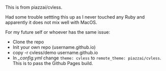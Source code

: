 This is from piazzai/cvless.

Had some trouble settting this up as I never touched any Ruby and apparently it does not mix well with MacOS.

For my future self or whoever has the same issue:
  - Clone the repo
  - Init your own repo (username.github.io)
  - copy -r cvless/demo username.github.io
  - In _\_config.yml_ change `theme: cvless` to `remote_theme: piazzai/cvless`. This is to pass the Github Pages build.
